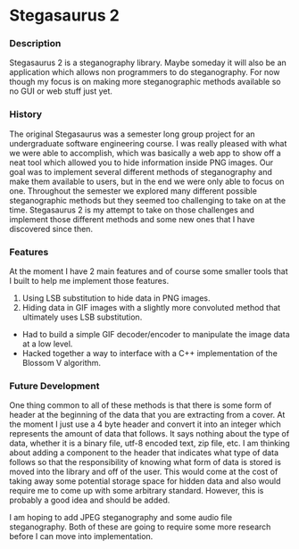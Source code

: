# Stegasaurus 2

### Description

Stegasaurus 2 is a steganography library. Maybe someday it will also be an application which allows non programmers to do steganography. For now though my focus is on making more steganographic methods available so no GUI or web stuff just yet.

### History

The original Stegasaurus was a semester long group project for an undergraduate software engineering course. I was really pleased with what we were able to accomplish, which was basically a web app to show off a neat tool which allowed you to hide information inside PNG images. Our goal was to implement several different methods of steganography and make them available to users, but in the end we were only able to focus on one. Throughout the semester we explored many different possible steganographic methods but they seemed too challenging to take on at the time. Stegasaurus 2 is my attempt to take on those challenges and implement those different methods and some new ones that I have discovered since then.


### Features

At the moment I have 2 main features and of course some smaller tools that I built to help me implement those features.

1. Using LSB substitution to hide data in PNG images.
2. Hiding data in GIF images with a slightly more convoluted method that ultimately uses LSB substitution.
  - Had to build a simple GIF decoder/encoder to manipulate the image data at a low level.
  - Hacked together a way to interface with a C++ implementation of the Blossom V algorithm.




### Future Development

One thing common to all of these methods is that there is some form of header at the beginning of the data that you are extracting from a cover. At the moment I just use a 4 byte header and convert it into an integer which represents the amount of data that follows. It says nothing about the type of data, whether it is a binary file, utf-8 encoded text, zip file, etc. I am thinking about adding a component to the header that indicates what type of data follows so that the responsibility of knowing what form of data is stored is moved into the library and off of the user. This would come at the cost of taking away some potential storage space for hidden data and also would require me to come up with some arbitrary standard. However, this is probably a good idea and should be added.

I am hoping to add JPEG steganography and some audio file steganography. Both of these are going to require some more research before I can move into implementation.
